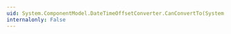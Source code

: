 ```yaml
---
uid: System.ComponentModel.DateTimeOffsetConverter.CanConvertTo(System.ComponentModel.ITypeDescriptorContext,System.Type)
internalonly: False
---
```

